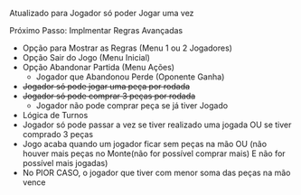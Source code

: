 Atualizado para Jogador só poder Jogar uma vez

Próximo Passo: Implmentar Regras Avançadas

- Opção para Mostrar as Regras (Menu 1 ou 2 Jogadores)
- Opção Sair do Jogo (Menu Inicial)
- Opção Abandonar Partida (Menu Ações)
  - Jogador que Abandonou Perde (Oponente Ganha)
- ~~Jogador só pode jogar uma peça por rodada~~
- ~~Jogador só pode comprar 3 peças por rodada~~
  - Jogador não pode comprar peça se já tiver Jogado
- Lógica de Turnos
- Jogador só pode passar a vez se tiver realizado uma jogada OU se tiver comprado 3 peças
- Jogo acaba quando um jogador ficar sem peças na mão OU (não houver mais peças no Monte(não for possível comprar mais) E não for possível mais jogadas)
- No PIOR CASO, o jogador que tiver com menor soma das peças na mão vence
